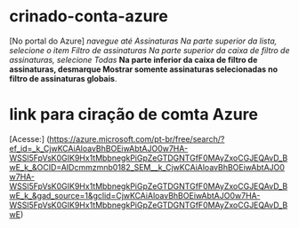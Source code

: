 # crinado-conta-azure
[No portal do Azure]
*navegue até Assinaturas*
*Na parte superior da lista, selecione o item Filtro de assinaturas*
*Na parte superior da caixa de filtro de assinaturas, selecione Todas*
**Na parte inferior da caixa de filtro de assinaturas, desmarque Mostrar somente assinaturas selecionadas no filtro de assinaturas globais**.

# link para ciração de comta Azure 
[Acesse:] (https://azure.microsoft.com/pt-br/free/search/?ef_id=_k_CjwKCAiAloavBhBOEiwAbtAJO0w7HA-WSSl5FpVsK0GIK9Hx1tMbbnegkPiGpZeGTDGNTGfF0MAyZxoCGJEQAvD_BwE_k_&OCID=AIDcmmzmnb0182_SEM__k_CjwKCAiAloavBhBOEiwAbtAJO0w7HA-WSSl5FpVsK0GIK9Hx1tMbbnegkPiGpZeGTDGNTGfF0MAyZxoCGJEQAvD_BwE_k_&gad_source=1&gclid=CjwKCAiAloavBhBOEiwAbtAJO0w7HA-WSSl5FpVsK0GIK9Hx1tMbbnegkPiGpZeGTDGNTGfF0MAyZxoCGJEQAvD_BwE)
